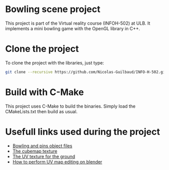 Bowling scene project
======================

This project is part of the Virtual reality course (INFOH-502) at ULB. It implements a mini bowling game with the OpenGL library in C++.

# Clone the project

To clone the project with the libraries, just type:

```bash
git clone --recursive https://github.com/Nicolas-Guilbaud/INFO-H-502.git
```

# Build with C-Make

This project uses C-Make to build the binaries. Simply load the CMakeLists.txt then build as usual.

# Usefull links used during the project

- [Bowling and pins object files](https://free3d.com/fr/3d-model/-bowling-ball-v1--953922.html)
- [The cubemap texture](https://www.humus.name/index.php?page=Textures)
- [The UV texture for the ground](https://ambientcg.com/a/Planks009)
- [How to perform UV map editing on blender](https://www.youtube.com/watch?v=qa_1LjeWsJg)

